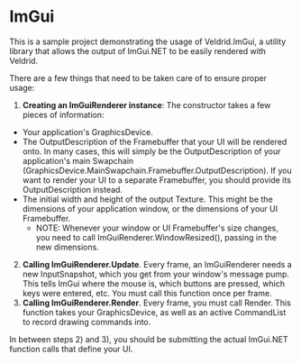 # ImGui

This is a sample project demonstrating the usage of Veldrid.ImGui, a utility library that allows the output of ImGui.NET to be easily rendered with Veldrid.

There are a few things that need to be taken care of to ensure proper usage:

1) __Creating an ImGuiRenderer instance__: The constructor takes a few pieces of information:
  * Your application's GraphicsDevice.
  * The OutputDescription of the Framebuffer that your UI will be rendered onto. In many cases, this will simply be the OutputDescription of your application's main Swapchain (GraphicsDevice.MainSwapchain.Framebuffer.OutputDescription). If you want to render your UI to a separate Framebuffer, you should provide its OutputDescription instead.
  * The initial width and height of the output Texture. This might be the dimensions of your application window, or the dimensions of your UI Framebuffer.
    * NOTE: Whenever your window or UI Framebuffer's size changes, you need to call ImGuiRenderer.WindowResized(), passing in the new dimensions.
2) __Calling ImGuiRenderer.Update__. Every frame, an ImGuiRenderer needs a new InputSnapshot, which you get from your window's message pump. This tells ImGui where the mouse is, which buttons are pressed, which keys were entered, etc. You must call this function once per frame.
3) __Calling ImGuiRenderer.Render__. Every frame, you must call Render. This function takes your GraphicsDevice, as well as an active CommandList to record drawing commands into.

In between steps 2) and 3), you should be submitting the actual ImGui.NET function calls that define your UI.
